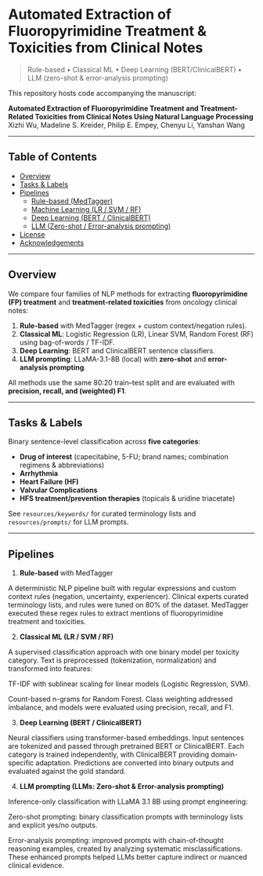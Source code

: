 # Automated Extraction of Fluoropyrimidine Treatment & Toxicities from Clinical Notes

> Rule-based • Classical ML • Deep Learning (BERT/ClinicalBERT) • LLM (zero-shot & error-analysis prompting)

This repository hosts code accompanying the manuscript:

**Automated Extraction of Fluoropyrimidine Treatment and Treatment-Related Toxicities from Clinical Notes Using Natural Language Processing**  
Xizhi Wu, Madeline S. Kreider, Philip E. Empey, Chenyu Li, Yanshan Wang

---

## Table of Contents
- [Overview](#overview)
- [Tasks & Labels](#tasks--labels)
- [Pipelines](#pipelines)
  - [Rule-based (MedTagger)](#rule-based-medtagger)
  - [Machine Learning (LR / SVM / RF)](#machine-learning-lr--svm--rf)
  - [Deep Learning (BERT / ClinicalBERT)](#deep-learning-bert--clinicalbert)
  - [LLM (Zero-shot / Error-analysis prompting)](#llm-zero-shot--error-analysis-prompting)
- [License](#license)
- [Acknowledgements](#acknowledgements)

---

## Overview

We compare four families of NLP methods for extracting **fluoropyrimidine (FP) treatment** and **treatment-related toxicities** from oncology clinical notes:

1. **Rule-based** with MedTagger (regex + custom context/negation rules).  
2. **Classical ML**: Logistic Regression (LR), Linear SVM, Random Forest (RF) using bag-of-words / TF-IDF.  
3. **Deep Learning**: BERT and ClinicalBERT sentence classifiers.  
4. **LLM prompting**: LLaMA-3.1-8B (local) with **zero-shot** and **error-analysis prompting**.

All methods use the same 80:20 train–test split and are evaluated with **precision, recall, and (weighted) F1**.

---

## Tasks & Labels

Binary sentence-level classification across **five categories**:

- **Drug of interest** (capecitabine, 5-FU; brand names; combination regimens & abbreviations)
- **Arrhythmia**
- **Heart Failure (HF)**
- **Valvular Complications**
- **HFS treatment/prevention therapies** (topicals & uridine triacetate)

See `resources/keywords/` for curated terminology lists and `resources/prompts/` for LLM prompts.

---

## Pipelines

1. **Rule-based** with MedTagger

A deterministic NLP pipeline built with regular expressions and custom context rules (negation, uncertainty, experiencer). Clinical experts curated terminology lists, and rules were tuned on 80% of the dataset. MedTagger executed these regex rules to extract mentions of fluoropyrimidine treatment and toxicities.

2. **Classical ML (LR / SVM / RF)** 

A supervised classification approach with one binary model per toxicity category. Text is preprocessed (tokenization, normalization) and transformed into features:

TF-IDF with sublinear scaling for linear models (Logistic Regression, SVM).

Count-based n-grams for Random Forest.
Class weighting addressed imbalance, and models were evaluated using precision, recall, and F1.

3. **Deep Learning (BERT / ClinicalBERT)**

Neural classifiers using transformer-based embeddings. Input sentences are tokenized and passed through pretrained BERT or ClinicalBERT. Each category is trained independently, with ClinicalBERT providing domain-specific adaptation. Predictions are converted into binary outputs and evaluated against the gold standard.

4. **LLM prompting (LLMs: Zero-shot & Error-analysis prompting)**

Inference-only classification with LLaMA 3.1 8B using prompt engineering:

Zero-shot prompting: binary classification prompts with terminology lists and explicit yes/no outputs.

Error-analysis prompting: improved prompts with chain-of-thought reasoning examples, created by analyzing systematic misclassifications. These enhanced prompts helped LLMs better capture indirect or nuanced clinical evidence.